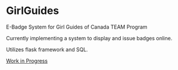 # GirlGuides
E-Badge System for Girl Guides of Canada TEAM Program

Currently implementing a system to display and issue badges online. 


Utilizes flask framework and SQL. 


[Work in Progress](http://girlguides.winstonc.me)
